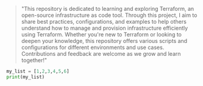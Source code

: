 > "This repository is dedicated to learning and exploring Terraform, an open-source infrastructure as code tool. Through this project, I aim to share best practices, configurations, and examples to help others understand how to manage and provision infrastructure efficiently using Terraform. Whether you're new to Terraform or looking to deepen your knowledge, this repository offers various scripts and configurations for different environments and use cases. Contributions and feedback are welcome as we grow and learn together!"


```python
my_list = [1,2,3,4,5,6]
print(my_list)

```
